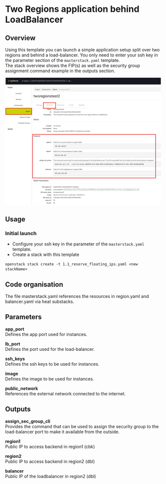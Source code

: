 # Two Regions application behind LoadBalancer

## Overview

Using this template you can launch a simple application setup split over two regions and behind a load-balancer. You only need to enter your ssh key in the parameter
section of the `masterstack.yaml` template.  
The stack overview shows the FIP(s) as well as the security group assignment command example in the outputs section.

![network topology](img/tworegionsapplbhorizonstackoutput.png)

## Usage

### Initial launch

- Configure your ssh key in the parameter of the `masterstack.yaml` template.
- Create a stack with this template

```shell
openstack stack create -t 1.1_reserve_floating_ips.yaml <new stackName>
```

## Code organisation

The file masterstack.yaml references the resources in region.yaml and balancer.yaml via heat substacks.

## Parameters

**app_port**  
Defines the app port used for instances.

**lb_port**  
Defines the port used for the load-balancer.

**ssh_keys**  
Defines the ssh keys to be used for instances.

**image**  
Defines the image to be used for instances.

**public_network**  
References the external network connected to the internet.

## Outputs

**assign_sec_group_cli**  
Provides the command that can be used to assign the security group to the load-balancer port to make it available from the outside.

**region1**  
Public IP to access backend in region1 (cbk)

**region2**  
Public IP to access backend in region2 (dbl)

**balancer**  
Public IP of the loadbalancer in region2 (dbl)